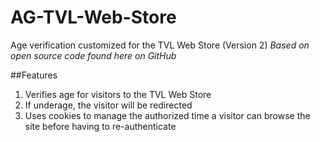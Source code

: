 # AG-TVL-Web-Store
Age verification customized for the TVL Web Store (Version 2)
*Based on open source code found here on GitHub*

##Features

1. Verifies age for visitors to the TVL Web Store
2. If underage, the visitor will be redirected
3. Uses cookies to manage the authorized time a visitor can browse the site before having to re-authenticate
